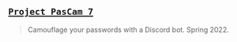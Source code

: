 ## [`Project PasCam 7`](http://lxrbckl.com/Project-PasCam-7)
> Camouflage your passwords with a Discord bot. Spring 2022.
